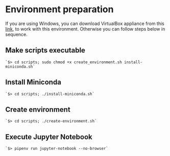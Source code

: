 # Environment preparation
If you are using Windows, you can download VirtualBox appliance from this [link](https://drive.google.com/open?id=1ZBfhltJ5py1Z6lMh9q1v-JLQjCwM003o), to work with this environment. Otherwise you can follow steps below in sequence.

## Make scripts executable
    `$> cd scripts; sudo chmod +x create_environment.sh install-miniconda.sh`

## Install Miniconda
    `$> cd scripts; ./install-miniconda.sh` 

## Create environment
    `$> cd scripts; ./create-environment.sh`

## Execute Jupyter Notebook
    `$> pipenv run jupyter-notebook --no-browser`
